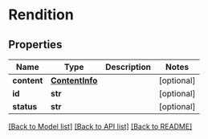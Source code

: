 # Rendition

## Properties
Name | Type | Description | Notes
------------ | ------------- | ------------- | -------------
**content** | [**ContentInfo**](ContentInfo.md) |  | [optional] 
**id** | **str** |  | [optional] 
**status** | **str** |  | [optional] 

[[Back to Model list]](../README.md#documentation-for-models) [[Back to API list]](../README.md#documentation-for-api-endpoints) [[Back to README]](../README.md)

